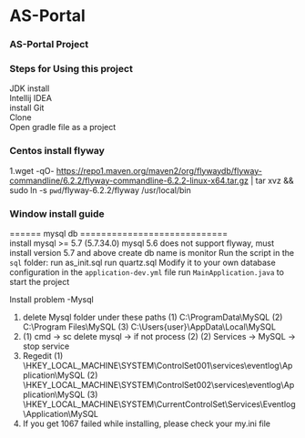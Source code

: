 # AS-Portal

### AS-Portal Project 

### Steps for Using this project 
JDK install   
Intellij IDEA   
install Git   
Clone   
Open gradle file as a project  


### Centos install flyway  
1.wget -qO- https://repo1.maven.org/maven2/org/flywaydb/flyway-commandline/6.2.2/flyway-commandline-6.2.2-linux-x64.tar.gz | tar xvz && sudo ln -s `pwd`/flyway-6.2.2/flyway /usr/local/bin

### Window install guide  
====== mysql db ============================  
install mysql >= 5.7 (5.7.34.0)  mysql 5.6 does not support flyway, must install version 5.7 and above
create db name is monitor
Run the script in the `sql` folder:
run as_init.sql
run quartz.sql
Modify it to your own database configuration in the `application-dev.yml` file
run `MainApplication.java` to start the project


Install problem
-Mysql
 1. delete Mysql folder under these paths
    (1) C:\ProgramData\MySQL
    (2) C:\Program Files\MySQL
    (3) C:\Users\{user}\AppData\Local\MySQL
 2. (1) cmd -> sc delete mysql -> if not process (2)
    (2) Services -> MySQL -> stop service
 3. Regedit 
    (1) \HKEY_LOCAL_MACHINE\SYSTEM\ControlSet001\services\eventlog\Application\MySQL
    (2) \HKEY_LOCAL_MACHINE\SYSTEM\ControlSet002\services\eventlog\Application\MySQL
    (3) \HKEY_LOCAL_MACHINE\SYSTEM\CurrentControlSet\Services\Eventlog\Application\MySQL
 4. If you get 1067 failed while installing, please check your my.ini file